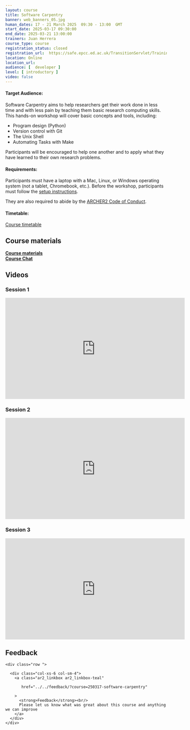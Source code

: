```yaml
---
layout: course
title: Software Carpentry
banner: web_banners_05.jpg 
human_dates: 17 - 21 March 2025  09:30 - 13:00  GMT
start_date: 2025-03-17 09:30:00
end_date: 2025-03-21 13:00:00
trainers: Juan Herrera
course_type: course
registration_status: closed
registration_url:  https://safe.epcc.ed.ac.uk/TransitionServlet/TrainingCourse/250317-software-carpentry
location: Online
location_url: 
audience: [  developer ]
level: [ introductory ]
video: false
---
```




#### Target Audience:

Software Carpentry aims to help researchers get their work done in less time and with less pain by teaching them basic research computing skills. This hands-on workshop will cover basic concepts and tools, including:
- Program design (Python)
- Version control with Git
- The Unix Shell
- Automating Tasks with Make

Participants will be encouraged to help one another and to apply what they have learned to their own research problems.

#### Requirements:

Participants must have a laptop with a Mac, Linux, or Windows operating system (not a tablet, Chromebook, etc.).
Before the workshop, participants must follow the [setup instructions](https://epcced.github.io/2025-03-17-swc-online/#setup).

They are also required to abide by the [ARCHER2  Code of Conduct](../../../about/policies/code-of-conduct.html). 


#### Timetable:

[Course timetable](https://epcced.github.io/2025-03-17-swc-online/#schedule)


<section id="service">


<h2><a name="materials">Course materials</a></h2>



<div class="row ">	
   <div class="col-xs-6 col-sm-4">
    <a class="ar2_linkbox ar2_linkbox-green" 
       href="https://epcced.github.io/2025-03-17-swc-online/">
       <strong>Course materials</strong>
    </a>
   </div>
   <div class="col-xs-6 col-sm-4">
    <a class="ar2_linkbox ar2_linkbox-teal" 
       href="https://pad.archer2.ac.uk/p/250317-software-carpentry">
       <strong>Course Chat</strong>       
    </a>
   </div>
</div>
		


		
<h2><a name="videos">Videos</a></h2>

<h3>Session 1</h3>

<div>
	<iframe title="Video" width="560" height="315" src="https://www.youtube.com/embed/Huss08QYtUE" frameborder="0" allow="accelerometer; autoplay; encrypted-media; gyroscope; picture-in-picture" allowfullscreen></iframe>
</div>


<h3>Session 2</h3>

<div>
	<iframe title="Video" width="560" height="315" src="https://www.youtube.com/embed/uKuV03U_PSI " frameborder="0" allow="accelerometer; autoplay; encrypted-media; gyroscope; picture-in-picture" allowfullscreen></iframe>
</div>

<h3>Session 3</h3>

<div>
	<iframe title="Video" width="560" height="315" src="https://www.youtube.com/embed/r_0ZYR0IQec " frameborder="0" allow="accelerometer; autoplay; encrypted-media; gyroscope; picture-in-picture" allowfullscreen></iframe>
</div>

<!-- 

<h3>Session 4</h3>

<div>
	<iframe title="Video" width="560" height="315" src="https://www.youtube.com/embed/xxxxxxxxxxx" frameborder="0" allow="accelerometer; autoplay; encrypted-media; gyroscope; picture-in-picture" allowfullscreen></iframe>
</div>

<h3>Session 5</h3>

<div>
	<iframe title="Video" width="560" height="315" src="https://www.youtube.com/embed/xxxxxxxxxxx" frameborder="0" allow="accelerometer; autoplay; encrypted-media; gyroscope; picture-in-picture" allowfullscreen></iframe>
</div>

 -->






<h2><a name="feedback">Feedback</a></h2>


    <div class="row ">	

      <div class="col-xs-6 col-sm-4">
        <a class="ar2_linkbox ar2_linkbox-teal" 

           href="../../feedback/?course=250317-software-carpentry" 

		>
          <strong>Feedback</strong><br/>
          Please let us know what was great about this course and anything we can improve
        </a>
      </div>
    </div>
		
	

 
</section>


